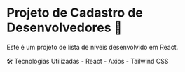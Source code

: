 # Projeto de Cadastro de Desenvolvedores 🚀

Este é um projeto de lista de níveis desenvolvido em React.

🛠️ Tecnologias Utilizadas
    - React
    - Axios
    - Tailwind CSS